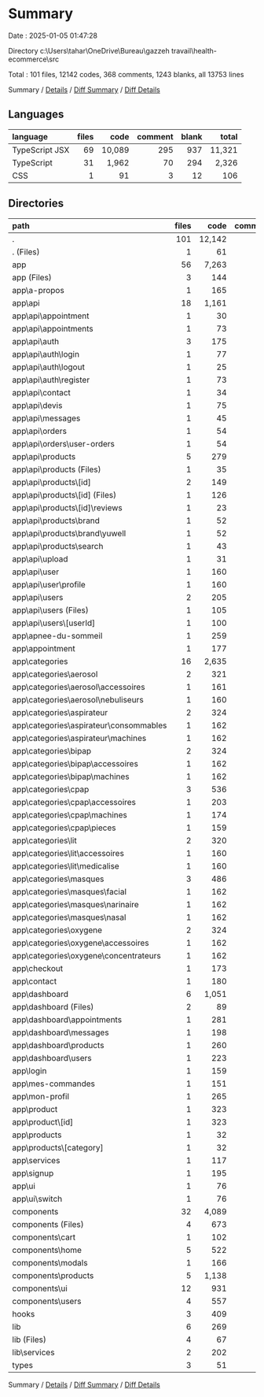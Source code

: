 # Summary

Date : 2025-01-05 01:47:28

Directory c:\\Users\\tahar\\OneDrive\\Bureau\\gazzeh travail\\health-ecommerce\\src

Total : 101 files,  12142 codes, 368 comments, 1243 blanks, all 13753 lines

Summary / [Details](details.md) / [Diff Summary](diff.md) / [Diff Details](diff-details.md)

## Languages
| language | files | code | comment | blank | total |
| :--- | ---: | ---: | ---: | ---: | ---: |
| TypeScript JSX | 69 | 10,089 | 295 | 937 | 11,321 |
| TypeScript | 31 | 1,962 | 70 | 294 | 2,326 |
| CSS | 1 | 91 | 3 | 12 | 106 |

## Directories
| path | files | code | comment | blank | total |
| :--- | ---: | ---: | ---: | ---: | ---: |
| . | 101 | 12,142 | 368 | 1,243 | 13,753 |
| . (Files) | 1 | 61 | 5 | 11 | 77 |
| app | 56 | 7,263 | 283 | 710 | 8,256 |
| app (Files) | 3 | 144 | 3 | 19 | 166 |
| app\\a-propos | 1 | 165 | 5 | 8 | 178 |
| app\\api | 18 | 1,161 | 50 | 157 | 1,368 |
| app\\api\\appointment | 1 | 30 | 2 | 7 | 39 |
| app\\api\\appointments | 1 | 73 | 2 | 7 | 82 |
| app\\api\\auth | 3 | 175 | 16 | 27 | 218 |
| app\\api\\auth\\login | 1 | 77 | 8 | 12 | 97 |
| app\\api\\auth\\logout | 1 | 25 | 1 | 5 | 31 |
| app\\api\\auth\\register | 1 | 73 | 7 | 10 | 90 |
| app\\api\\contact | 1 | 34 | 4 | 7 | 45 |
| app\\api\\devis | 1 | 75 | 2 | 9 | 86 |
| app\\api\\messages | 1 | 45 | 0 | 3 | 48 |
| app\\api\\orders | 1 | 54 | 3 | 5 | 62 |
| app\\api\\orders\\user-orders | 1 | 54 | 3 | 5 | 62 |
| app\\api\\products | 5 | 279 | 5 | 30 | 314 |
| app\\api\\products (Files) | 1 | 35 | 0 | 4 | 39 |
| app\\api\\products\\[id] | 2 | 149 | 1 | 13 | 163 |
| app\\api\\products\\[id] (Files) | 1 | 126 | 1 | 9 | 136 |
| app\\api\\products\\[id]\\reviews | 1 | 23 | 0 | 4 | 27 |
| app\\api\\products\\brand | 1 | 52 | 4 | 8 | 64 |
| app\\api\\products\\brand\\yuwell | 1 | 52 | 4 | 8 | 64 |
| app\\api\\products\\search | 1 | 43 | 0 | 5 | 48 |
| app\\api\\upload | 1 | 31 | 3 | 7 | 41 |
| app\\api\\user | 1 | 160 | 2 | 21 | 183 |
| app\\api\\user\\profile | 1 | 160 | 2 | 21 | 183 |
| app\\api\\users | 2 | 205 | 11 | 34 | 250 |
| app\\api\\users (Files) | 1 | 105 | 7 | 14 | 126 |
| app\\api\\users\\[userId] | 1 | 100 | 4 | 20 | 124 |
| app\\apnee-du-sommeil | 1 | 259 | 13 | 16 | 288 |
| app\\appointment | 1 | 177 | 7 | 18 | 202 |
| app\\categories | 16 | 2,635 | 127 | 233 | 2,995 |
| app\\categories\\aerosol | 2 | 321 | 16 | 28 | 365 |
| app\\categories\\aerosol\\accessoires | 1 | 161 | 8 | 14 | 183 |
| app\\categories\\aerosol\\nebuliseurs | 1 | 160 | 8 | 14 | 182 |
| app\\categories\\aspirateur | 2 | 324 | 16 | 28 | 368 |
| app\\categories\\aspirateur\\consommables | 1 | 162 | 8 | 15 | 185 |
| app\\categories\\aspirateur\\machines | 1 | 162 | 8 | 13 | 183 |
| app\\categories\\bipap | 2 | 324 | 16 | 29 | 369 |
| app\\categories\\bipap\\accessoires | 1 | 162 | 8 | 15 | 185 |
| app\\categories\\bipap\\machines | 1 | 162 | 8 | 14 | 184 |
| app\\categories\\cpap | 3 | 536 | 23 | 50 | 609 |
| app\\categories\\cpap\\accessoires | 1 | 203 | 8 | 20 | 231 |
| app\\categories\\cpap\\machines | 1 | 174 | 7 | 16 | 197 |
| app\\categories\\cpap\\pieces | 1 | 159 | 8 | 14 | 181 |
| app\\categories\\lit | 2 | 320 | 16 | 28 | 364 |
| app\\categories\\lit\\accessoires | 1 | 160 | 8 | 14 | 182 |
| app\\categories\\lit\\medicalise | 1 | 160 | 8 | 14 | 182 |
| app\\categories\\masques | 3 | 486 | 24 | 42 | 552 |
| app\\categories\\masques\\facial | 1 | 162 | 8 | 14 | 184 |
| app\\categories\\masques\\narinaire | 1 | 162 | 8 | 14 | 184 |
| app\\categories\\masques\\nasal | 1 | 162 | 8 | 14 | 184 |
| app\\categories\\oxygene | 2 | 324 | 16 | 28 | 368 |
| app\\categories\\oxygene\\accessoires | 1 | 162 | 8 | 14 | 184 |
| app\\categories\\oxygene\\concentrateurs | 1 | 162 | 8 | 14 | 184 |
| app\\checkout | 1 | 173 | 5 | 13 | 191 |
| app\\contact | 1 | 180 | 6 | 15 | 201 |
| app\\dashboard | 6 | 1,051 | 24 | 98 | 1,173 |
| app\\dashboard (Files) | 2 | 89 | 6 | 14 | 109 |
| app\\dashboard\\appointments | 1 | 281 | 1 | 22 | 304 |
| app\\dashboard\\messages | 1 | 198 | 0 | 17 | 215 |
| app\\dashboard\\products | 1 | 260 | 11 | 28 | 299 |
| app\\dashboard\\users | 1 | 223 | 6 | 17 | 246 |
| app\\login | 1 | 159 | 3 | 14 | 176 |
| app\\mes-commandes | 1 | 151 | 1 | 13 | 165 |
| app\\mon-profil | 1 | 265 | 10 | 26 | 301 |
| app\\product | 1 | 323 | 9 | 33 | 365 |
| app\\product\\[id] | 1 | 323 | 9 | 33 | 365 |
| app\\products | 1 | 32 | 1 | 6 | 39 |
| app\\products\\[category] | 1 | 32 | 1 | 6 | 39 |
| app\\services | 1 | 117 | 5 | 11 | 133 |
| app\\signup | 1 | 195 | 9 | 21 | 225 |
| app\\ui | 1 | 76 | 5 | 9 | 90 |
| app\\ui\\switch | 1 | 76 | 5 | 9 | 90 |
| components | 32 | 4,089 | 63 | 404 | 4,556 |
| components (Files) | 4 | 673 | 21 | 43 | 737 |
| components\\cart | 1 | 102 | 2 | 7 | 111 |
| components\\home | 5 | 522 | 18 | 54 | 594 |
| components\\modals | 1 | 166 | 4 | 19 | 189 |
| components\\products | 5 | 1,138 | 13 | 108 | 1,259 |
| components\\ui | 12 | 931 | 2 | 121 | 1,054 |
| components\\users | 4 | 557 | 3 | 52 | 612 |
| hooks | 3 | 409 | 11 | 72 | 492 |
| lib | 6 | 269 | 6 | 40 | 315 |
| lib (Files) | 4 | 67 | 1 | 21 | 89 |
| lib\\services | 2 | 202 | 5 | 19 | 226 |
| types | 3 | 51 | 0 | 6 | 57 |

Summary / [Details](details.md) / [Diff Summary](diff.md) / [Diff Details](diff-details.md)